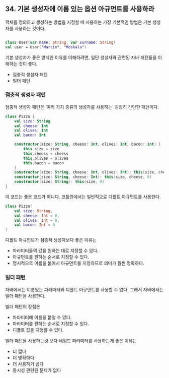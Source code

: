 ## 34. 기본 생성자에 이름 있는 옵션 아규먼트를 사용하라

객체를 정의하고 생성하는 방법을 지정할 때 사용하는 가장 기본적인 방법은 기본 생성자를 사용하는 것이다.

```kotlin

class User(var name: String, var surname: String)
val user = User("Marcin", "Moskala")
```

기본 생성자가 좋은 방식인 이유를 이해하려면, 일단 생성자와 관련된 자바 패턴들을 이해하는 것이 좋다.

- 점충적 생성자 패턴
- 빌더 패턴

### 점충적 생성자 패턴

점충적 생성자 패턴은 ‘여러 가지 종류의 생성자를 사용하는’ 굉장히 간단한 패턴이다.

```kotlin
class Pizza {
    val size: String
    val cheese: Int
    val olives: Int
    val bacon: Int

    constructor(size: String, cheess: Int, olives: Int, bacon: Int) {
        this.size = size
        this.cheess = cheess
        this.olives = olives
        this.bacon = bacon
    }
    constructor(size: String, cheese: Int, olives: Int): this(size, cheese, olives, 0)
    constructor(size: String, cheese: Int): this(size, cheese, 0)
    constructor(size: String): this(size, 0)
}
```

이 코드는 좋은 코드가 아니다. 코틀린에서는 일반적으로 디폴트 아규먼트를 사용한다.

```kotlin
class Pizza(
    val size: String,
    val cheese: Int = 0,
    val olives: Int = 0,
    val bacon: Int = 0
)
```

디폴트 아규먼트가 점층적 생성자보다 좋은 이유는

- 파라미터들의 값을 원하는 대로 지정할 수 있다.
- 아규먼트를 원하는 순서로 지정할 수 있다.
- 명시적으로 이름을 붙여서 아규먼트를 지정하므로 의미가 훨씬 명확하다.

### 빌더 패턴

자바에서는 이름있는 파라미터와 디폴트 아규먼트를 사용할 수 없다. 그래서 자바에서는 빌더 패턴을 사용한다.

빌더 패턴의 장점은

- 파라미터에 이름을 붙일 수 있다.
- 파라미터를 원하는 순서로 지정할 수 있다.
- 디폴트 값을 지정할 수 있다.

빌더 패턴을 사용하는것 보다 네임드 파라미터를 사용하는게 좋은 이유는

- 더 짧다
- 더 명확하다
- 더 사용하기 쉽다
- 동시성 관련된 문제가 없다
